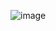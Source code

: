 ![image](https://user-images.githubusercontent.com/75872316/128060445-e0175cdf-0fce-4ae8-b612-63c89d5b1d10.png)

